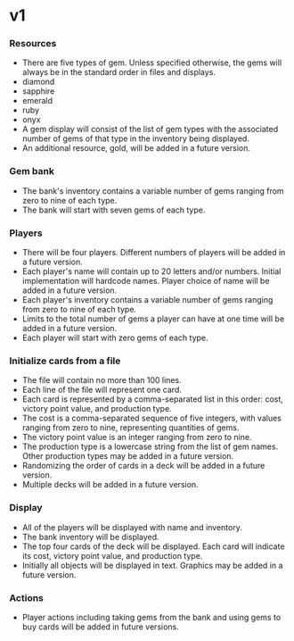 # v1

### Resources
- There are five types of gem. Unless specified otherwise, the gems will always be in the standard order in files and displays.
 - diamond
 - sapphire
 - emerald
 - ruby
 - onyx
- A gem display will consist of the list of gem types with the associated number of gems of that type in the inventory being displayed.
- An additional resource, gold, will be added in a future version.

### Gem bank
- The bank's inventory contains a variable number of gems ranging from zero to nine of each type.
- The bank will start with seven gems of each type.

### Players
- There will be four players.  Different numbers of players will be added in a future version.
- Each player's name will contain up to 20 letters and/or numbers.  Initial implementation will hardcode names.  Player choice of name will be added in a future version.
- Each player's inventory contains a variable number of gems ranging from zero to nine of each type.
- Limits to the total number of gems a player can have at one time will be added in a future version.
- Each player will start with zero gems of each type.

### Initialize cards from a file
- The file will contain no more than 100 lines.
- Each line of the file will represent one card.
- Each card is represented by a comma-separated list in this order: cost, victory point value, and production type.
- The cost is a comma-separated sequence of five integers, with values ranging from zero to nine, representing quantities of gems.
- The victory point value is an integer ranging from zero to nine.
- The production type is a lowercase string from the list of gem names.  Other production types may be added in a future version.
- Randomizing the order of cards in a deck will be added in a future version.
- Multiple decks will be added in a future version.

### Display
- All of the players will be displayed with name and inventory.
- The bank inventory will be displayed.
- The top four cards of the deck will be displayed.  Each card will indicate its cost, victory point value, and production type.
- Initially all objects will be displayed in text.  Graphics may be added in a future version.

### Actions
- Player actions including taking gems from the bank and using gems to buy cards will be added in future versions.
